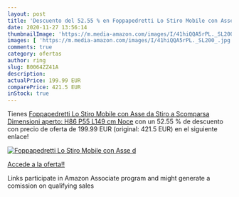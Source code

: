```yaml
---
layout: post
title: 'Descuento del 52.55 % en Foppapedretti Lo Stiro Mobile con Asse d'
date: 2020-11-27 13:56:14
thumbnailImage: 'https://m.media-amazon.com/images/I/41hiQQA5rPL._SL200_.jpg'
images: [ 'https://m.media-amazon.com/images/I/41hiQQA5rPL._SL200_.jpg' ]
comments: true
category: ofertas
author: ring
slug: B0064ZZ41A
description:
actualPrice: 199.99 EUR
comparePrice: 421.5 EUR
inStock: true
---
```


Tienes [Foppapedretti Lo Stiro Mobile con Asse da Stiro a Scomparsa  Dimensioni aperto: H86 P55 L149 cm  Noce](https://www.amazon.it/dp/B0064ZZ41A/?tag=tolees00-21) con un 52.55 % de descuento con precio de oferta de 199.99 EUR (original: 421.5 EUR) en el siguiente enlace!

[![Foppapedretti Lo Stiro Mobile con Asse d](https://m.media-amazon.com/images/I/41hiQQA5rPL._SL200_.jpg)](https://www.amazon.it/dp/B0064ZZ41A/?tag=tolees00-21)

[Accede a la oferta!!](https://www.amazon.it/dp/B0064ZZ41A/?tag=tolees00-21)

Links participate in Amazon Associate program and might generate a comission on qualifying sales



